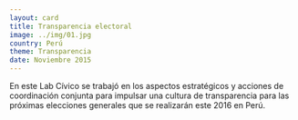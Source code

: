 ```yaml
---
layout: card
title: Transparencia electoral
image: ../img/01.jpg
country: Perú
theme: Transparencia
date: Noviembre 2015
---
```


En este Lab Cívico se trabajó en los aspectos estratégicos y acciones de coordinación conjunta para impulsar una cultura de transparencia para las próximas elecciones generales que se realizarán este 2016 en Perú. 